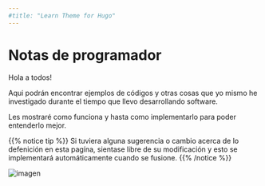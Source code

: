 ```yaml
---
#title: "Learn Theme for Hugo"
---
```


# Notas de programador

Hola a todos!

Aqui podrán encontrar ejemplos de códigos y otras cosas que yo mismo he investigado durante el tiempo que llevo desarrollando software.

Les mostraré como funciona y hasta como implementarlo para poder entenderlo mejor.

{{% notice tip %}}
Si tuviera alguna sugerencia o cambio acerca de lo defenición en esta pagína, sientase libre de su modificación y esto se implementará automáticamente cuando se fusione.
{{% /notice %}}

![imagen](https://procesadordetexto.files.wordpress.com/2016/05/bloc-de-notas1.png?w=280&h=280)
